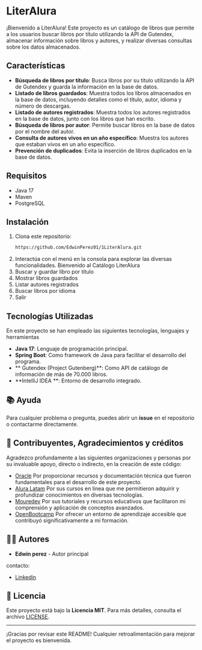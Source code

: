 # LiterAlura

¡Bienvenido a LiterAlura! Este proyecto es un catálogo de libros que permite a los usuarios buscar libros por título utilizando la API de Gutendex, almacenar información sobre libros y autores, y realizar diversas consultas sobre los datos almacenados.

## Características

- **Búsqueda de libros por título**: Busca libros por su título utilizando la API de Gutendex y guarda la información en la base de datos.
- **Listado de libros guardados**: Muestra todos los libros almacenados en la base de datos, incluyendo detalles como el título, autor, idioma y número de descargas.
- **Listado de autores registrados**: Muestra todos los autores registrados en la base de datos, junto con los libros que han escrito.
- **Búsqueda de libros por autor**: Permite buscar libros en la base de datos por el nombre del autor.
- **Consulta de autores vivos en un año específico**: Muestra los autores que estaban vivos en un año específico.
- **Prevención de duplicados**: Evita la inserción de libros duplicados en la base de datos.

## Requisitos

- Java 17
- Maven
- PostgreSQL

## Instalación

1. Clona este repositorio:
   ```bash
   https://github.com/EdwinPerez01/1LiterAlura.git
2. Interactúa con el menú en la consola para explorar las diversas funcionalidades.
   Bienvenido al Catálogo LiterAlura
  1. Buscar y guardar libro por título
  2. Mostrar libros guardados
  3. Listar autores registrados
  4. Buscar libros por idioma
  5. Salir

## Tecnologías Utilizadas

En este proyecto se han empleado las siguientes tecnologías, lenguajes y herramientas
- **Java 17**: Lenguaje de programación principal.
- **Spring Boot**: Como framework de Java para facilitar el desarrollo del programa.
- ** Gutendex (Project Gutenberg)**: Como API de catálogo de información de más de 70.000 libros.
- **IntelliJ IDEA **: Entorno de desarrollo integrado.

## 📚 Ayuda
Para cualquier problema o pregunta, puedes abrir un **issue** en el repositorio o contactarme directamente.

## 🤝 Contribuyentes, Agradecimientos y créditos

Agradezco profundamente a las siguientes organizaciones y personas por su invaluable apoyo, directo o indirecto, en la creación de este código:

 - [Oracle](https://www.oracle.com/ar/education/oracle-next-education/) Por proporcionar recursos y documentación técnica que fueron fundamentales para el desarrollo de este proyecto.
 - [Alura Latam](https://app.aluracursos.com/form-one/registro/latam-general) Por sus cursos en línea que me permitieron adquirir y profundizar conocimientos en diversas tecnologías.
 - [Mouredev](https://www.youtube.com/@mouredev) Por sus tutoriales y recursos educativos que facilitaron mi comprensión y aplicación de conceptos avanzados.
 - [OpenBootcamp](https://www.youtube.com/@OpenBootcamp) Por ofrecer un entorno de aprendizaje accesible que contribuyó significativamente a mi formación.

## 👨‍💻 Autores
- **Edwin perez** - Autor principal

contacto:
- [Linkedin](https://www.linkedin.com/in/edwin-perez01/)

## 📄 Licencia
Este proyecto está bajo la **Licencia MIT**. Para más detalles, consulta el archivo [LICENSE](LICENSE).

---

¡Gracias por revisar este README! Cualquier retroalimentación para mejorar el proyecto es bienvenida.

